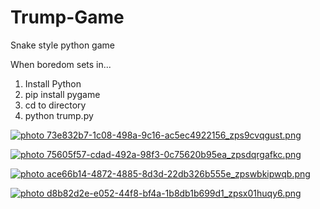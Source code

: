 # Trump-Game
Snake style python game

When boredom sets in...

1. Install Python
2. pip install pygame
3. cd to directory
4. python trump.py

<a href="http://s350.photobucket.com/user/mark-ryan/media/73e832b7-1c08-498a-9c16-ac5ec4922156_zps9cvqgust.png.html" target="_blank"><img src="http://i350.photobucket.com/albums/q401/mark-ryan/73e832b7-1c08-498a-9c16-ac5ec4922156_zps9cvqgust.png" border="0" alt=" photo 73e832b7-1c08-498a-9c16-ac5ec4922156_zps9cvqgust.png"/></a>


<a href="http://s350.photobucket.com/user/mark-ryan/media/75605f57-cdad-492a-98f3-0c75620b95ea_zpsdqrgafkc.png.html" target="_blank"><img src="http://i350.photobucket.com/albums/q401/mark-ryan/75605f57-cdad-492a-98f3-0c75620b95ea_zpsdqrgafkc.png" border="0" alt=" photo 75605f57-cdad-492a-98f3-0c75620b95ea_zpsdqrgafkc.png"/></a>


<a href="http://s350.photobucket.com/user/mark-ryan/media/ace66b14-4872-4885-8d3d-22db326b555e_zpswbkipwqb.png.html" target="_blank"><img src="http://i350.photobucket.com/albums/q401/mark-ryan/ace66b14-4872-4885-8d3d-22db326b555e_zpswbkipwqb.png" border="0" alt=" photo ace66b14-4872-4885-8d3d-22db326b555e_zpswbkipwqb.png"/></a>

<a href="http://s350.photobucket.com/user/mark-ryan/media/d8b82d2e-e052-44f8-bf4a-1b8db1b699d1_zpsx01huqy6.png.html" target="_blank"><img src="http://i350.photobucket.com/albums/q401/mark-ryan/d8b82d2e-e052-44f8-bf4a-1b8db1b699d1_zpsx01huqy6.png" border="0" alt=" photo d8b82d2e-e052-44f8-bf4a-1b8db1b699d1_zpsx01huqy6.png"/></a>
